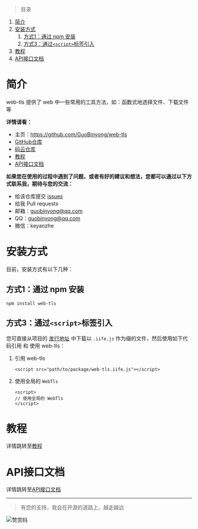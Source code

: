 



[教程]: ./doc/教程.md
[API接口文档]: ./doc/api/index.md

[GitHub仓库]: https://github.com/GuoBinyong/web-tls
[发行地址]: https://github.com/GuoBinyong/web-tls/releases
[issues]: https://github.com/GuoBinyong/web-tls/issues

[码云仓库]: https://gitee.com/guobinyong/web-tls



> 目录

<!-- @import "[TOC]" {cmd="toc" depthFrom=1 depthTo=6 orderedList=true} -->

<!-- code_chunk_output -->

1. [简介](#简介)
2. [安装方式](#安装方式)
    1. [方式1：通过 npm 安装](#方式1通过-npm-安装)
    2. [方式3：通过`<script>`标签引入](#方式3通过script标签引入)
3. [教程](#教程)
4. [API接口文档](#api接口文档)

<!-- /code_chunk_output -->





# 简介
web-tls 提供了 web 中一些常用的工具方法，如：函数式地选择文件、下载文件 等

**详情请看：**  
- 主页：<https://github.com/GuoBinyong/web-tls>
- [GitHub仓库][]
- [码云仓库][]
- [教程][]
- [API接口文档][]


**如果您在使用的过程中遇到了问题，或者有好的建议和想法，您都可以通过以下方式联系我，期待与您的交流：**
- 给该仓库提交 [issues][]
- 给我 Pull requests
- 邮箱：<guobinyong@qq.com>
- QQ：guobinyong@qq.com
- 微信：keyanzhe





# 安装方式
目前，安装方式有以下几种：


## 方式1：通过 npm 安装
```
npm install web-tls
```




## 方式3：通过`<script>`标签引入
您可直接从项目的 [发行地址][] 中下载以 `.iife.js` 作为缀的文件，然后使用如下代码引用 和 使用 web-tls：


1. 引用 web-tls
   ```
   <script src="path/to/package/web-tls.iife.js"></script>
   ```
   
2. 使用全局的 `WebTls`
   ```
   <script>
   // 使用全局的 WebTls
   </script>
   ```

# 教程
详情跳转至[教程][]

# API接口文档
详情跳转至[API接口文档][]



--------------------

> 有您的支持，我会在开源的道路上，越走越远

![赞赏码](https://i.loli.net/2020/04/08/PGsAEqdJCin1oQL.jpg)